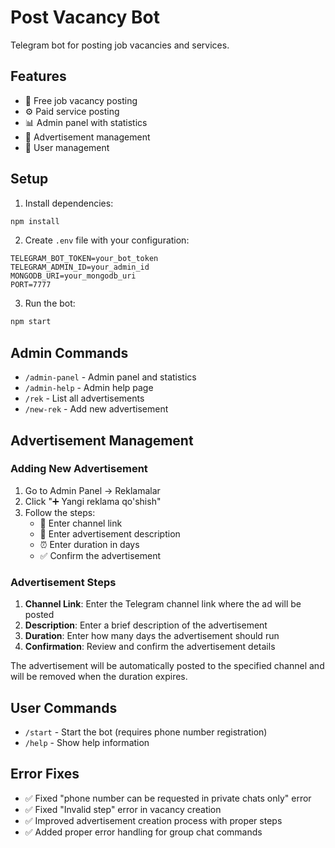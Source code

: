 # Post Vacancy Bot

Telegram bot for posting job vacancies and services.

## Features

- 💼 Free job vacancy posting
- ⚙️ Paid service posting
- 📊 Admin panel with statistics
- 📢 Advertisement management
- 👥 User management

## Setup

1. Install dependencies:

```bash
npm install
```

2. Create `.env` file with your configuration:

```env
TELEGRAM_BOT_TOKEN=your_bot_token
TELEGRAM_ADMIN_ID=your_admin_id
MONGODB_URI=your_mongodb_uri
PORT=7777
```

3. Run the bot:

```bash
npm start
```

## Admin Commands

- `/admin-panel` - Admin panel and statistics
- `/admin-help` - Admin help page
- `/rek` - List all advertisements
- `/new-rek` - Add new advertisement

## Advertisement Management

### Adding New Advertisement

1. Go to Admin Panel → Reklamalar
2. Click "➕ Yangi reklama qo'shish"
3. Follow the steps:
   - 🔗 Enter channel link
   - 📝 Enter advertisement description
   - ⏰ Enter duration in days
   - ✅ Confirm the advertisement

### Advertisement Steps

1. **Channel Link**: Enter the Telegram channel link where the ad will be posted
2. **Description**: Enter a brief description of the advertisement
3. **Duration**: Enter how many days the advertisement should run
4. **Confirmation**: Review and confirm the advertisement details

The advertisement will be automatically posted to the specified channel and will be removed when the duration expires.

## User Commands

- `/start` - Start the bot (requires phone number registration)
- `/help` - Show help information

## Error Fixes

- ✅ Fixed "phone number can be requested in private chats only" error
- ✅ Fixed "Invalid step" error in vacancy creation
- ✅ Improved advertisement creation process with proper steps
- ✅ Added proper error handling for group chat commands
